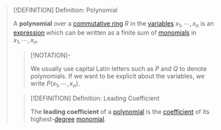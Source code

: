 >[!DEFINITION] Definition: Polynomial
>
>A **polynomial** over a [commutative ring](../Commutative%20Ring.md) $R$ in the [variables](TODO) $x_1, \cdots, x_n$ is an [expression](../../../../Logic/Formal%20Languages/Expression.md) which can be written as a finite sum of [monomials](Monomials/Monomial.md) in $x_1, \cdots, x_n$.
>
>>[!NOTATION]-
>>
>>We usually use capital Latin letters such as $P$ and $Q$ to denote polynomials. If we want to be explicit about the variables, we write $P(x_1, \cdots, x_n)$.
>>
>
>>[!DEFINITION] Definition: Leading Coefficient
>>
>>The **leading coefficient** of a [polynomial](Polynomial.md) is the [coefficient](Monomials/Monomial.md) of its highest-[degree](Monomials/Degree%20of%20a%20Monomial.md) [monomial](Monomials/Monomial.md).
>>
>